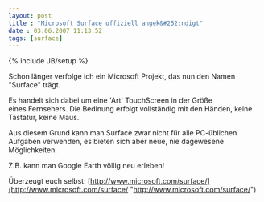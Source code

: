 ```yaml
---
layout: post
title : "Microsoft Surface offiziell angek&#252;ndigt"
date : 03.06.2007 11:13:52
tags: [surface]
---
```

{% include JB/setup %}

Schon länger verfolge ich ein Microsoft Projekt, das nun den Namen "Surface" trägt.

Es handelt sich dabei um eine 'Art' TouchScreen in der Größe eines Fernsehers. Die Bedinung erfolgt vollständig mit den Händen, keine Tastatur, keine Maus.

Aus diesem Grund kann man Surface zwar nicht für alle PC-üblichen Aufgaben verwenden, es bieten sich aber neue, nie dagewesene Möglichkeiten.

Z.B. kann man Google Earth völlig neu erleben!

Überzeugt euch selbst: [http://www.microsoft.com/surface/](http://www.microsoft.com/surface/ "http://www.microsoft.com/surface/")
